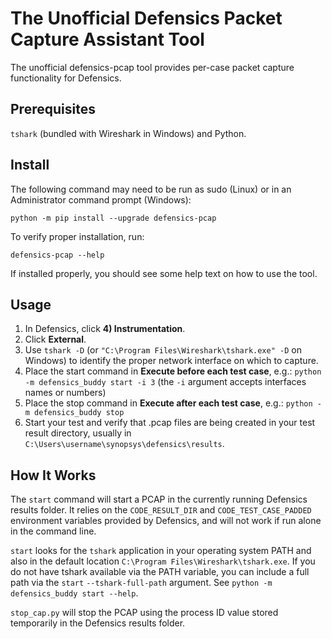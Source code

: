 The Unofficial Defensics Packet Capture Assistant Tool
======================================================
The unofficial defensics-pcap tool provides per-case packet capture functionality for Defensics.

Prerequisites
-------------
`tshark` (bundled with Wireshark in Windows) and Python.

Install
-------
The following command may need to be run as sudo (Linux) or in an
Administrator command prompt (Windows):

    python -m pip install --upgrade defensics-pcap

To verify proper installation, run:

    defensics-pcap --help

If installed properly, you should see some help text on how to use the
tool.

Usage
-----
 1. In Defensics, click **4) Instrumentation**.
 2. Click **External**.
 3. Use `tshark -D` (or `"C:\Program Files\Wireshark\tshark.exe" -D` on Windows) to identify the proper network interface
    on which to capture.
 4. Place the start command in **Execute before each test case**, e.g.:
    `python -m defensics_buddy start -i 3` (the `-i` argument accepts interfaces names or numbers)
 5. Place the stop command in **Execute after each test case**, e.g.:
    `python -m defensics_buddy stop`
 6. Start your test and verify that .pcap files are being created in your test result directory, usually in
    `C:\Users\username\synopsys\defensics\results`.

How It Works
------------
The `start` command will start a PCAP in the currently running
Defensics results folder. It relies on the `CODE_RESULT_DIR` and
`CODE_TEST_CASE_PADDED` environment variables provided by Defensics, and
will not work if run alone in the command line.

`start` looks for the `tshark` application in your operating system
PATH and also in the default location `C:\Program Files\Wireshark\tshark.exe`.
If you do not have tshark available via the PATH variable, you can
include a full path via the `start` `--tshark-full-path` argument.
See `python -m defensics_buddy start --help`.

`stop_cap.py` will stop the PCAP using the process ID value stored
temporarily in the Defensics results folder.
